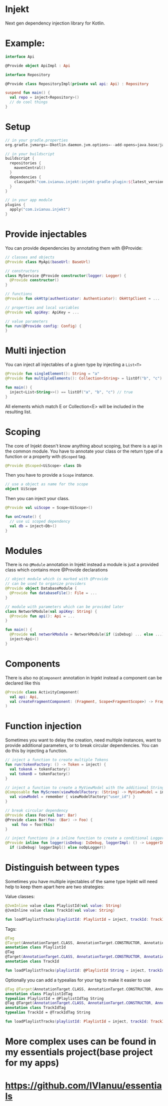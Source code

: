 # Injekt

Next gen dependency injection library for Kotlin.
# Example:
```kotlin
interface Api

@Provide object ApiImpl : Api

interface Repository

@Provide class RepositoryImpl(private val api: Api) : Repository

suspend fun main() {
  val repo = inject<Repository>()
  // do cool things
}
```

# Setup
```kotlin
// in your gradle.properties
org.gradle.jvmargs=-Dkotlin.daemon.jvm.options=--add-opens=java.base/java.lang=ALL-UNNAMED,--add-opens=java.base/java.lang.reflect=ALL-UNNAMED

// in your buildscript
buildscript {
  repositories {
    mavenCentral()
  }
  dependencies {
    classpath("com.ivianuu.injekt:injekt-gradle-plugin:${latest_version}")
  }
}

// in your app module
plugins {
  apply("com.ivianuu.injekt")
}
```

# Provide injectables
You can provide dependencies by annotating them with @Provide:
```kotlin
// classes and objects
@Provide class MyApi(baseUrl: BaseUrl)

// constructors
class MyService @Provide constructor(logger: Logger) {
  @Provide constructor()
}

// functions
@Provide fun okHttp(authenticator: Authenticator): OkHttpClient = ...

// properties and local variables
@Provide val apiKey: ApiKey = ...

// value parameters
fun run(@Provide config: Config) {
}
```

# Multi injection
You can inject all injectables of a given type by injecting a ```List<T>```
```kotlin
@Provide fun singleElement(): String = "a"
@Provide fun multipleElements(): Collection<String> = listOf("b", "c")

fun main() {
  inject<List<String>>() == listOf("a", "b", "c") // true
}
```
All elements which match E or Collection\<E\> will be included in the resulting list.

# Scoping
The core of Injekt doesn't know anything about scoping, but there is a api in the common module.
You have to annotate your class or the return type of a function or a property with ```@Scoped``` tag.
```kotlin
@Provide @Scoped<UiScope> class Db
```
Then you have to provide a ```Scope``` instance.
```kotlin
// use a object as name for the scope
object UiScope
```
Then you can inject your class.
```kotlin
@Provide val uiScope = Scope<UiScope>()

fun onCreate() {
  // use ui scoped dependency
  val db = inject<Db>()
}
```

# Modules
There is no ```@Module``` annotation in Injekt instead a module is just a provided class which contains
more @Provide declarations
```kotlin
// object module which is marked with @Provide
// can be used to organize providers
@Provide object DatabaseModule {
  @Provide fun databaseFile(): File = ...
}

// module with parameters which can be provided later
class NetworkModule(val apiKey: String) {
  @Provide fun api(): Api = ...
}

fun main() {
  @Provide val networkModule = NetworkModule(if (isDebug) ... else ...)
  inject<Api>()
}
```

# Components
There is also no ```@Component``` annotation in Injekt instead a component can be declared
like this
```kotlin
@Provide class ActivityComponent(
  val api: Api,
  val createFragmentComponent: (Fragment, Scope<FragmentScope>) -> FragmentComponent
)
```

# Function injection
Sometimes you want to delay the creation, need multiple instances, want to provide additional parameters,
or to break circular dependencies.
You can do this by injecting a function.
```kotlin
// inject a function to create multiple Tokens
fun run(tokenFactory: () -> Token = inject) {
  val tokenA = tokenFactory()
  val tokenB = tokenFactory()
}

// inject a function to create a MyViewModel with the additional String parameter
@Composable fun MyScreen(viewModelFactory: (String) -> MyViewModel = inject) {
  val viewModel = remember { viewModelFactory("user_id") }
}

// break circular dependency
@Provide class Foo(val bar: Bar)
@Provide class Bar(foo: (Bar) -> Foo) {
   val foo = foo(this)
}

// inject functions in a inline function to create a conditional Logger with zero overhead
@Provide inline fun logger(isDebug: IsDebug, loggerImpl: () -> LoggerImpl, noOpLogger: () -> NoOpLogger): Logger =
  if (isDebug) loggerImpl() else noOpLogger()
```

# Distinguish between types
Sometimes you have multiple injectables of the same type
Injekt will need help to keep them apart here are two strategies:

Value classes:
```kotlin
@JvmInline value class PlaylistId(val value: String)
@JvmInline value class TrackId(val value: String)

fun loadPlaylistTracks(playlistId: PlaylistId = inject, trackId: TrackId = inject): List<Track> = ...
```

Tags:
```kotlin
@Tag 
@Target(AnnotationTarget.CLASS, AnnotationTarget.CONSTRUCTOR, AnnotationTarget.TYPE)
annotation class PlaylistId
@Tag
@Target(AnnotationTarget.CLASS, AnnotationTarget.CONSTRUCTOR, AnnotationTarget.TYPE)
annotation class TrackId

fun loadPlaylistTracks(playlistId: @PlaylistId String = inject, trackId: @TrackId String = inject): List<Track> = ...
```

Optionally you can add a typealias for your tag to make it easier to use
```kotlin
@Tag @Target(AnnotationTarget.CLASS, AnnotationTarget.CONSTRUCTOR, AnnotationTarget.TYPE)
annotation class PlaylistIdTag
typealias PlaylistId = @PlaylistIdTag String
@Tag @Target(AnnotationTarget.CLASS, AnnotationTarget.CONSTRUCTOR, AnnotationTarget.TYPE)
annotation class TrackIdTag
typealias TrackId = @TrackIdTag String

fun loadPlaylistTracks(playlistId: PlaylistId = inject, trackId: TrackId = inject): List<Track> = ...
```

# More complex uses can be found in my essentials project(base project for my apps)
# https://github.com/IVIanuu/essentials